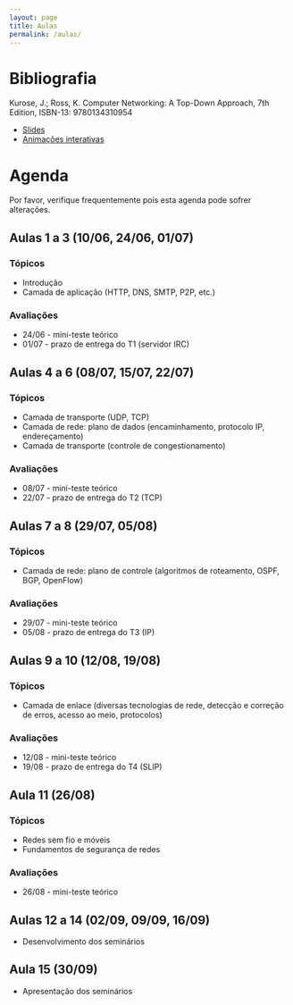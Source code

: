 ```yaml
---
layout: page
title: Aulas
permalink: /aulas/
---
```


# Bibliografia

Kurose, J.; Ross, K. Computer Networking: A Top-Down Approach, 7th Edition, ISBN-13: 9780134310954

 * [Slides](https://1drv.ms/f/s!AlU8gesWGe8VeyYUZqcZmeP52vY)
 * [Animações interativas](https://wps.pearsoned.com/ecs_kurose_compnetw_6/216/55463/14198702.cw/content/index.html)

# Agenda

Por favor, verifique frequentemente pois esta agenda pode sofrer alterações.


## Aulas 1 a 3 (10/06, 24/06, 01/07)

### Tópicos

* Introdução
* Camada de aplicação (HTTP, DNS, SMTP, P2P, etc.)

### Avaliações

* 24/06 - mini-teste teórico
* 01/07 - prazo de entrega do T1 (servidor IRC)


## Aulas 4 a 6 (08/07, 15/07, 22/07)

### Tópicos

* Camada de transporte (UDP, TCP)
* Camada de rede: plano de dados (encaminhamento, protocolo IP, endereçamento)
* Camada de transporte (controle de congestionamento)

### Avaliações

* 08/07 - mini-teste teórico
* 22/07 - prazo de entrega do T2 (TCP)

## Aulas 7 a 8 (29/07, 05/08)

### Tópicos

* Camada de rede: plano de controle (algoritmos de roteamento, OSPF, BGP, OpenFlow)

### Avaliações

* 29/07 - mini-teste teórico
* 05/08 - prazo de entrega do T3 (IP)

## Aulas 9 a 10 (12/08, 19/08)

### Tópicos

* Camada de enlace (diversas tecnologias de rede, detecção e correção de erros, acesso ao meio, protocolos)

### Avaliações

* 12/08 - mini-teste teórico
* 19/08 - prazo de entrega do T4 (SLIP)

## Aula 11 (26/08)

### Tópicos

* Redes sem fio e móveis 
* Fundamentos de segurança de redes

### Avaliações

* 26/08 - mini-teste teórico

## Aulas 12 a 14 (02/09, 09/09, 16/09)

* Desenvolvimento dos seminários

## Aula 15 (30/09)

* Apresentação dos seminários
